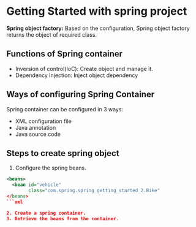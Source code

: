 # Getting Started with spring project

**Spring object factory:** Based on the configuration, Spring object factory returns the object of required class.

## Functions of Spring container
* Inversion of control(IoC): Create object and manage it.
* Dependency Injection: Inject object dependency

## Ways of configuring Spring Container
Spring container can be configured in 3 ways: 
* XML configuration file
* Java annotation
* Java source code

## Steps to create spring object
1. Configure the spring beans.
```xml
<beans>
  <bean id="vehicle"
        class="com.spring.spring_getting_started_2.Bike"
</beans>
```xml

2. Create a spring container.
3. Retrieve the beans from the container.

